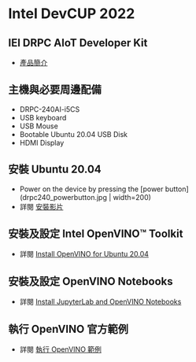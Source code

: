 # Intel DevCUP 2022 

## IEI DRPC AIoT Developer Kit
* [產品簡介](https://www.ieiworld.com/tw/product-ns/model.php?II=4)

## 主機與必要周邊配備
* DRPC-240AI-i5CS 
* USB keyboard 
* USB Mouse
* Bootable Ubuntu 20.04 USB Disk
* HDMI Display

## 安裝 Ubuntu 20.04
* Power on the device by pressing the [power button](drpc240_powerbutton.jpg | width=200)
* 詳閱 [安裝影片](https://youtu.be/u8tq-IEPeYE)

## 安裝及設定 Intel OpenVINO™ Toolkit
* 詳閱 [Install OpenVINO for Ubuntu 20.04](openvino_setup.md)

## 安裝及設定 OpenVINO Notebooks
* 詳閱 [Install JupyterLab and OpenVINO Notebooks](openvino_notebooks.md)

## 執行 OpenVINO 官方範例
* 詳閱 [執行 OpenVINO 範例](run_openvino_samples.md)


